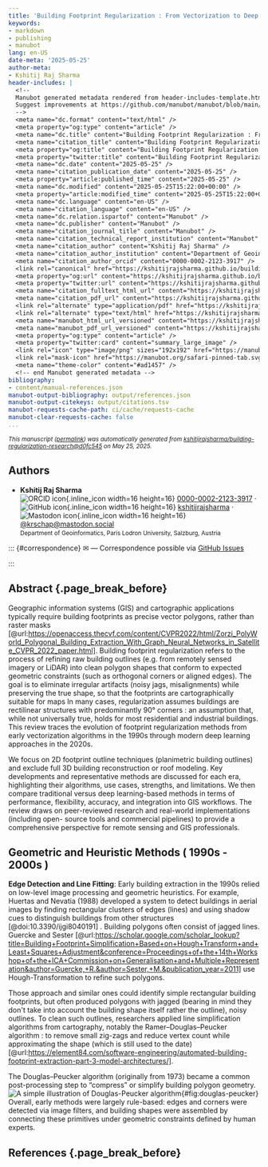 ```yaml
---
title: 'Building Footprint Regularization : From Vectorization to Deep Learning'
keywords:
- markdown
- publishing
- manubot
lang: en-US
date-meta: '2025-05-25'
author-meta:
- Kshitij Raj Sharma
header-includes: |
  <!--
  Manubot generated metadata rendered from header-includes-template.html.
  Suggest improvements at https://github.com/manubot/manubot/blob/main/manubot/process/header-includes-template.html
  -->
  <meta name="dc.format" content="text/html" />
  <meta property="og:type" content="article" />
  <meta name="dc.title" content="Building Footprint Regularization : From Vectorization to Deep Learning" />
  <meta name="citation_title" content="Building Footprint Regularization : From Vectorization to Deep Learning" />
  <meta property="og:title" content="Building Footprint Regularization : From Vectorization to Deep Learning" />
  <meta property="twitter:title" content="Building Footprint Regularization : From Vectorization to Deep Learning" />
  <meta name="dc.date" content="2025-05-25" />
  <meta name="citation_publication_date" content="2025-05-25" />
  <meta property="article:published_time" content="2025-05-25" />
  <meta name="dc.modified" content="2025-05-25T15:22:00+00:00" />
  <meta property="article:modified_time" content="2025-05-25T15:22:00+00:00" />
  <meta name="dc.language" content="en-US" />
  <meta name="citation_language" content="en-US" />
  <meta name="dc.relation.ispartof" content="Manubot" />
  <meta name="dc.publisher" content="Manubot" />
  <meta name="citation_journal_title" content="Manubot" />
  <meta name="citation_technical_report_institution" content="Manubot" />
  <meta name="citation_author" content="Kshitij Raj Sharma" />
  <meta name="citation_author_institution" content="Department of Geoinformatics, Paris Lodron University, Salzburg, Austria" />
  <meta name="citation_author_orcid" content="0000-0002-2123-3917" />
  <link rel="canonical" href="https://kshitijrajsharma.github.io/building-regularization-research/" />
  <meta property="og:url" content="https://kshitijrajsharma.github.io/building-regularization-research/" />
  <meta property="twitter:url" content="https://kshitijrajsharma.github.io/building-regularization-research/" />
  <meta name="citation_fulltext_html_url" content="https://kshitijrajsharma.github.io/building-regularization-research/" />
  <meta name="citation_pdf_url" content="https://kshitijrajsharma.github.io/building-regularization-research/manuscript.pdf" />
  <link rel="alternate" type="application/pdf" href="https://kshitijrajsharma.github.io/building-regularization-research/manuscript.pdf" />
  <link rel="alternate" type="text/html" href="https://kshitijrajsharma.github.io/building-regularization-research/v/d0fc54544a3b967f55796b1aa50502a1fdc9d7b8/" />
  <meta name="manubot_html_url_versioned" content="https://kshitijrajsharma.github.io/building-regularization-research/v/d0fc54544a3b967f55796b1aa50502a1fdc9d7b8/" />
  <meta name="manubot_pdf_url_versioned" content="https://kshitijrajsharma.github.io/building-regularization-research/v/d0fc54544a3b967f55796b1aa50502a1fdc9d7b8/manuscript.pdf" />
  <meta property="og:type" content="article" />
  <meta property="twitter:card" content="summary_large_image" />
  <link rel="icon" type="image/png" sizes="192x192" href="https://manubot.org/favicon-192x192.png" />
  <link rel="mask-icon" href="https://manubot.org/safari-pinned-tab.svg" color="#ad1457" />
  <meta name="theme-color" content="#ad1457" />
  <!-- end Manubot generated metadata -->
bibliography:
- content/manual-references.json
manubot-output-bibliography: output/references.json
manubot-output-citekeys: output/citations.tsv
manubot-requests-cache-path: ci/cache/requests-cache
manubot-clear-requests-cache: false
...
```







<small><em>
This manuscript
([permalink](https://kshitijrajsharma.github.io/building-regularization-research/v/d0fc54544a3b967f55796b1aa50502a1fdc9d7b8/))
was automatically generated
from [kshitijrajsharma/building-regularization-research@d0fc545](https://github.com/kshitijrajsharma/building-regularization-research/tree/d0fc54544a3b967f55796b1aa50502a1fdc9d7b8)
on May 25, 2025.
</em></small>



## Authors



+ **Kshitij Raj Sharma**
  <br>
    ![ORCID icon](images/orcid.svg){.inline_icon width=16 height=16}
    [0000-0002-2123-3917](https://orcid.org/0000-0002-2123-3917)
    · ![GitHub icon](images/github.svg){.inline_icon width=16 height=16}
    [kshitijrajsharma](https://github.com/kshitijrajsharma)
    · ![Mastodon icon](images/mastodon.svg){.inline_icon width=16 height=16}
    [\@krschap@mastodon.social](https://mastodon.social/@krschap)
    <br>
  <small>
     Department of Geoinformatics, Paris Lodron University, Salzburg, Austria
  </small>


::: {#correspondence}
✉ — Correspondence possible via [GitHub Issues](https://github.com/kshitijrajsharma/building-regularization-research/issues)

:::


## Abstract {.page_break_before}




Geographic information systems (GIS) and cartographic applications typically require building footprints as
precise vector polygons, rather than raster masks [@url:https://openaccess.thecvf.com/content/CVPR2022/html/Zorzi_PolyWorld_Polygonal_Building_Extraction_With_Graph_Neural_Networks_in_Satellite_CVPR_2022_paper.html]. Building footprint regularization refers to the process
of refining raw building outlines (e.g. from remotely sensed imagery or LiDAR) into clean polygon shapes that conform to
expected geometric constraints (such as orthogonal corners or aligned edges). The goal is to eliminate
irregular artifacts (noisy jags, misalignments) while preserving the true shape, so that the footprints are
cartographically suitable for maps
In many cases, regularization assumes buildings are rectilinear structures with predominantly 90° corners : an assumption that, while not universally true, holds for
most residential and industrial buildings. This review traces the evolution of footprint regularization
methods from early vectorization algorithms in the 1990s through modern deep learning approaches in the
2020s.

We focus on 2D footprint outline techniques (planimetric building outlines) and exclude full 3D
building reconstruction or roof modeling. Key developments and representative methods are discussed for
each era, highlighting their algorithms, use cases, strengths, and limitations. We then compare traditional
versus deep learning-based methods in terms of performance, flexibility, accuracy, and integration into GIS
workflows. The review draws on peer-reviewed research and real-world implementations (including open-
source tools and commercial pipelines) to provide a comprehensive perspective for remote sensing and GIS
professionals.

## Geometric and Heuristic Methods ( 1990s - 2000s )
 
**Edge Detection and Line Fitting**: Early building extraction in the 1990s relied on low-level image processing and geometric heuristics. For example, Huertas and Nevatia (1988) developed a system to detect buildings in aerial images by finding rectangular clusters of edges (lines) and using shadow cues to distinguish buildings from other structures [@doi:10.3390/ijgi8040191] . Building polygons often consist of jagged lines. Guercke and Sester [@url:https://scholar.google.com/scholar_lookup?title=Building+Footprint+Simplification+Based+on+Hough+Transform+and+Least+Squares+Adjustment&conference=Proceedings+of+the+14th+Workshop+of+the+ICA+Commission+on+Generalisation+and+Multiple+Representation&author=Guercke,+R.&author=Sester,+M.&publication_year=2011] use Hough-Transformation to refine such polygons.

Those approach and similar ones could identify simple rectangular building footprints, but often produced polygons with jagged (bearing in mind they don't take into account the building shape itself rather the outline), noisy outlines. To clean such outlines, researchers applied line simplification algorithms from cartography, notably the Ramer–Douglas–Peucker algorithm : to remove small zig-zags and reduce vertex count while approximating the shape (which is still used to the date) [@url:https://element84.com/software-engineering/automated-building-footprint-extraction-part-3-model-architectures/].

The Douglas–Peucker algorithm (originally from 1973) became a common post-processing step to “compress” or simplify building polygon geometry.
![A simple illustration of Douglas-Peucker algorithm](https://github.com/user-attachments/assets/d8a3f362-6fd0-4dfb-84e8-a686275c82c5){#fig:douglas-peucker}
Overall, early methods were largely rule-based: edges and corners were detected via image filters, and building shapes were assembled by connecting these primitives under geometric constraints defined by human experts.




## References {.page_break_before}

<!-- Explicitly insert bibliography here -->
<div id="refs"></div>

